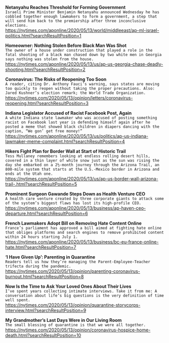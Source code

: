 **Netanyahu Reaches Threshold for Forming Government**\
`Israeli Prime Minister Benjamin Netanyahu announced Wednesday he has cobbled together enough lawmakers to form a government, a step that will send him back to the premiership after three inconclusive elections.`\
https://nytimes.com/aponline/2020/05/13/world/middleeast/ap-ml-israel-politics.html?searchResultPosition=1

**Homeowner: Nothing Stolen Before Black Man Was Shot**\
`The owner of a house under construction that played a role in the fatal shooting of a black man chased down by two white men in Georgia says nothing was stolen from the house.`\
https://nytimes.com/aponline/2020/05/13/us/ap-us-georgia-chase-deadly-shooting.html?searchResultPosition=2

**Coronavirus: The Risks of Reopening Too Soon**\
`A reader, citing Dr. Anthony Fauci’s warning, says states are moving too quickly to reopen without taking the proper precautions. Also: Jared Kushner’s election remark; the World Trade Organization.`\
https://nytimes.com/2020/05/13/opinion/letters/coronavirus-reopening.html?searchResultPosition=3

**Indiana Legislator Accused of Racist Facebook Post, Again**\
`A white Indiana state lawmaker who was accused of posting something racist on Facebook last year is defending himself again after he posted a meme that showed black children in diapers dancing with the caption, “We gon’ get free money!”`\
https://nytimes.com/aponline/2020/05/13/us/politics/ap-us-indiana-lawmaker-meme-complaint.html?searchResultPosition=4

**Hikers Fight Plan for Border Wall at Start of Historic Trail**\
`Tess Mullaney remembers looking at endless rolling desert hills, covered in a thin layer of white snow just as the sun was rising the day she embarked on a 2½-month journey through the Arizona Trail, an 800-mile system that starts at the U.S.-Mexico border in Arizona and ends at the Utah one.`\
https://nytimes.com/aponline/2020/05/13/us/ap-us-border-wall-arizona-trail-.html?searchResultPosition=5

**Prominent Surgeon Gawande Steps Down as Health Venture CEO**\
`A health care venture created by three corporate giants to attack some of the system’s biggest flaws has lost its high-profile CEO.`\
https://nytimes.com/aponline/2020/05/13/business/ap-haven-ceo-departure.html?searchResultPosition=6

**French Lawmakers Adopt Bill on Removing Hate Content Online**\
`France’s parliament has approved a bill aimed at fighting hate online that obliges platforms and search engines to remove prohibited content within 24 hours starting July 1.`\
https://nytimes.com/aponline/2020/05/13/business/bc-eu-france-online-hate.html?searchResultPosition=7

**‘I Have Given Up’: Parenting in Quarantine**\
`Readers tell us how they’re managing the Parent-Employee-Teacher trifecta during the pandemic.`\
https://nytimes.com/2020/05/13/opinion/parenting-coronavirus-burnout.html?searchResultPosition=8

**Now Is the Time to Ask Your Loved Ones About Their Lives**\
`I’ve spent years collecting intimate interviews. Take it from me: A conversation about life’s big questions is the very definition of time well spent.`\
https://nytimes.com/2020/05/13/opinion/quarantine-storycorps-interview.html?searchResultPosition=9

**My Grandmother’s Last Days Were in Our Living Room**\
`The small blessing of quarantine is that we were all together.`\
https://nytimes.com/2020/05/13/opinion/coronavirus-hospice-home-death.html?searchResultPosition=10


